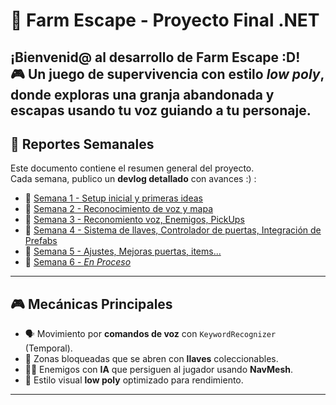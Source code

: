 # 🧠 Farm Escape - Proyecto Final .NET

¡Bienvenid@ al desarrollo de **Farm Escape** :D!  
🎮 Un juego de supervivencia con estilo *low poly*, donde exploras una granja abandonada y escapas usando tu **voz** guiando a tu personaje.
---

## 📅 Reportes Semanales

Este documento contiene el resumen general del proyecto.  
Cada semana, publico un **devlog detallado** con avances :) :

- 📘 [Semana 1 - Setup inicial y primeras ideas](Devlogs/semana-1.md)
- 📘 [Semana 2 - Reconocimiento de voz y mapa](Devlogs/semana-2.md)
- 📘 [Semana 3 - Reconomiento voz, Enemigos, PickUps](Devlogs/semana-3.md)
- 📘 [Semana 4 - Sistema de llaves, Controlador de puertas, Integración de Prefabs](Devlogs/semana-4.md)
- 📘 [Semana 5 - Ajustes, Mejoras puertas, items...](Devlogs/semana-5.md)
- 📘 [Semana 6 - *En Proceso*](Devlogs/semana-6.md)
---

## 🎮 Mecánicas Principales

- 🗣️ Movimiento por **comandos de voz** con `KeywordRecognizer` (Temporal).
- 🔐 Zonas bloqueadas que se abren con **llaves** coleccionables.
- 🧟‍♂️ Enemigos con **IA** que persiguen al jugador usando **NavMesh**.
- 🎨 Estilo visual **low poly** optimizado para rendimiento.

---
